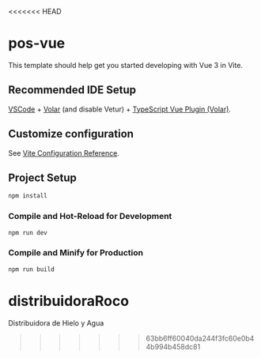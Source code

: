 <<<<<<< HEAD
# pos-vue

This template should help get you started developing with Vue 3 in Vite.
## Recommended IDE Setup

[VSCode](https://code.visualstudio.com/) + [Volar](https://marketplace.visualstudio.com/items?itemName=Vue.volar) (and disable Vetur) + [TypeScript Vue Plugin (Volar)](https://marketplace.visualstudio.com/items?itemName=Vue.vscode-typescript-vue-plugin).

## Customize configuration

See [Vite Configuration Reference](https://vitejs.dev/config/).

## Project Setup

```sh
npm install
```

### Compile and Hot-Reload for Development

```sh
npm run dev
```

### Compile and Minify for Production

```sh
npm run build
```

# distribuidoraRoco
Distribuidora de Hielo y Agua
>>>>>>> 63bb6ff60040da244f3fc60e0b44b994b458dc81
